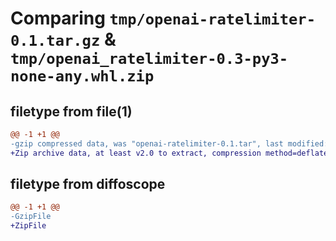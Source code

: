 # Comparing `tmp/openai-ratelimiter-0.1.tar.gz` & `tmp/openai_ratelimiter-0.3-py3-none-any.whl.zip`

## filetype from file(1)

```diff
@@ -1 +1 @@
-gzip compressed data, was "openai-ratelimiter-0.1.tar", last modified: Wed Jun 14 18:46:22 2023, max compression
+Zip archive data, at least v2.0 to extract, compression method=deflate
```

## filetype from diffoscope

```diff
@@ -1 +1 @@
-GzipFile
+ZipFile
```

